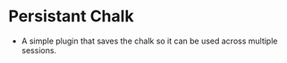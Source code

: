 # Persistant Chalk
- A simple plugin that saves the chalk so it can be used across multiple sessions.
